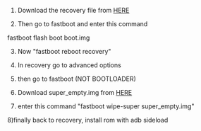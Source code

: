 1) Download the recovery file from [HERE](https://t.me/yaa2g/164260)

2) Then go to fastboot and enter this command

fastboot flash boot boot.img

3)  Now "fastboot reboot recovery"

4) In recovery go to advanced options

5) then go to fastboot (NOT BOOTLOADER)

6) Download super_empty.img from [HERE](https://github.com/PixelExperience-Devices/device_xiaomi_jasmine_sprout/releases/download/v1.0.0/super_empty.img)

7) enter this command "fastboot wipe-super super_empty.img"

8)finally back to recovery, install rom with adb sideload

